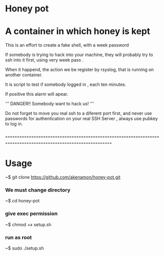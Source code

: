 # Honey pot

# A container in which honey is kept

This is an effort to create a fake shell, with a week password


If somebody is trying to hack into your machine,
they will probably  try to ssh into it first,
using   very week pass .


When it happend, the action we be register by rsyslog,
that is running on another container.

It is script to test if somebody logged in , 
each ten minutes.

If positive  this alarm will apear.

'''
DANGER!! Somebody want to hack us! 
'''


Do not forget to move you real ssh to a diferent port first, 
and never use passwords for authentication on your real SSH Server ,
always use pubkey to log in.






### --------------------------------------------------------------------------------------------------------------


# Usage


~$ git clone https://github.com/akenamon/honey-pot.git

### We must change  directory

~$ cd honey-pot

### give exec permission 

~$ chmod +x setup.sh 

### run as root

~$ sudo ./setup.sh 

